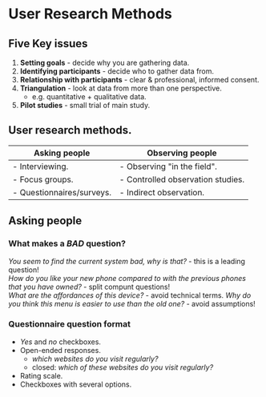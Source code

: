 # User Research Methods

## Five Key issues
1. **Setting goals** - decide why you are gathering data.
2. **Identifying participants** - decide who to gather data from.
3. **Relationship with participants** - clear & professional, informed consent.
4. **Triangulation** - look at data from more than one perspective.
    - e.g. quantitative + qualitative data.
5. **Pilot studies** - small trial of main study.

## User research methods.

<center>

| Asking people             | Observing people                  |
|---------------------------|-----------------------------------|
| - Interviewing.           | - Observing "in the field".       |
| - Focus groups.           | - Controlled observation studies. |
| - Questionnaires/surveys. | - Indirect observation.           |

</center>

## Asking people

### What makes a *BAD* question?
*You seem to find the current system bad, why is that?* - this is a leading question! <br>
*How do you like your new phone compared to with the previous phones that you have owned?* - split compunt questions! <br>
*What are the affordances of this device?* - avoid technical terms.
*Why do you think this menu is easier to use than the old one?* - avoid assumptions!

### Questionnaire question format
- *Yes* and *no* checkboxes.
- Open-ended responses.
  - *which websites do you visit regularly?*
  - closed: *which of these websites do you visit regularly?*
- Rating scale.
- Checkboxes with several options.